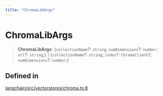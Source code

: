 ```yaml
---
title: "ChromaLibArgs"
---
```


# ChromaLibArgs

> **ChromaLibArgs**: \{`collectionName`?: `string`;
> `numDimensions`?: `number`;
> `url`?: `string`;} \| \{`collectionName`?: `string`;
> `index`?: `ChromaClientT`;
> `numDimensions`?: `number`;}

## Defined in

[langchain/src/vectorstores/chroma.ts:8](https://github.com/hwchase17/langchainjs/blob/ddf2996/langchain/src/vectorstores/chroma.ts#L8)

